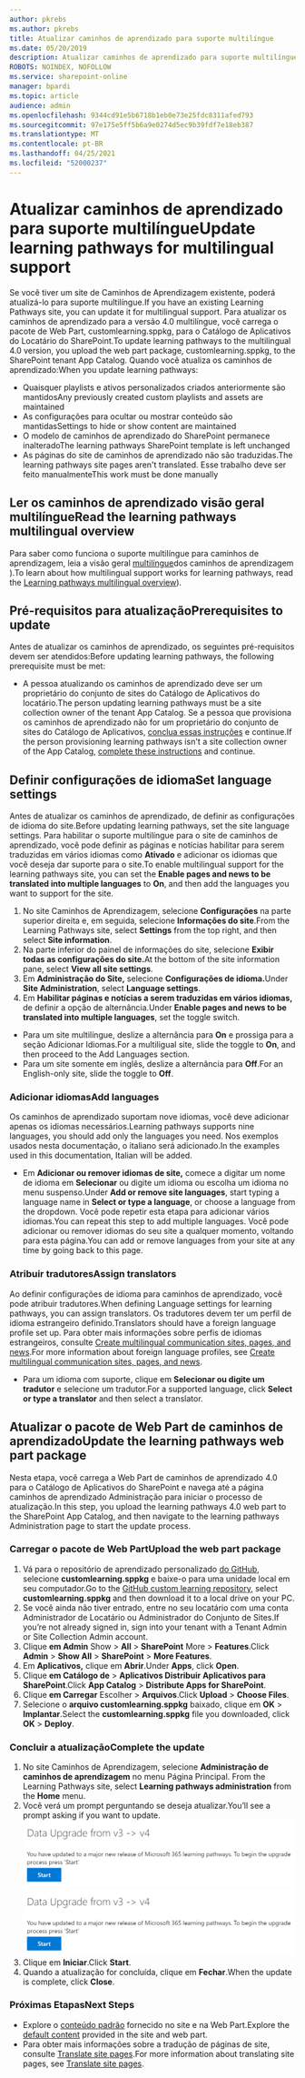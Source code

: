 ```yaml
---
author: pkrebs
ms.author: pkrebs
title: Atualizar caminhos de aprendizado para suporte multilíngue
ms.date: 05/20/2019
description: Atualizar caminhos de aprendizado para suporte multilíngue
ROBOTS: NOINDEX, NOFOLLOW
ms.service: sharepoint-online
manager: bpardi
ms.topic: article
audience: admin
ms.openlocfilehash: 9344cd91e5b6718b1eb0e73e25fdc8311afed793
ms.sourcegitcommit: 97e175e5ff5b6a9e0274d5ec9b39fdf7e18eb387
ms.translationtype: MT
ms.contentlocale: pt-BR
ms.lasthandoff: 04/25/2021
ms.locfileid: "52000237"
---
```

# <a name="update-learning-pathways-for-multilingual-support"></a><span data-ttu-id="352f5-103">Atualizar caminhos de aprendizado para suporte multilíngue</span><span class="sxs-lookup"><span data-stu-id="352f5-103">Update learning pathways for multilingual support</span></span>
<span data-ttu-id="352f5-104">Se você tiver um site de Caminhos de Aprendizagem existente, poderá atualizá-lo para suporte multilíngue.</span><span class="sxs-lookup"><span data-stu-id="352f5-104">If you have an existing Learning Pathways site, you can update it for multilingual support.</span></span> <span data-ttu-id="352f5-105">Para atualizar os caminhos de aprendizado para a versão 4.0 multilíngue, você carrega o pacote de Web Part, customlearning.sppkg, para o Catálogo de Aplicativos do Locatário do SharePoint.</span><span class="sxs-lookup"><span data-stu-id="352f5-105">To update learning pathways to the multilingual 4.0 version, you upload the web part package, customlearning.sppkg, to the SharePoint tenant App Catalog.</span></span> <span data-ttu-id="352f5-106">Quando você atualiza os caminhos de aprendizado:</span><span class="sxs-lookup"><span data-stu-id="352f5-106">When you update learning pathways:</span></span>  

- <span data-ttu-id="352f5-107">Quaisquer playlists e ativos personalizados criados anteriormente são mantidos</span><span class="sxs-lookup"><span data-stu-id="352f5-107">Any previously created custom playlists and assets are maintained</span></span>
- <span data-ttu-id="352f5-108">As configurações para ocultar ou mostrar conteúdo são mantidas</span><span class="sxs-lookup"><span data-stu-id="352f5-108">Settings to hide or show content are maintained</span></span>
- <span data-ttu-id="352f5-109">O modelo de caminhos de aprendizado do SharePoint permanece inalterado</span><span class="sxs-lookup"><span data-stu-id="352f5-109">The learning pathways SharePoint template is left unchanged</span></span>
- <span data-ttu-id="352f5-110">As páginas do site de caminhos de aprendizado não são traduzidas.</span><span class="sxs-lookup"><span data-stu-id="352f5-110">The learning pathways site pages aren't translated.</span></span> <span data-ttu-id="352f5-111">Esse trabalho deve ser feito manualmente</span><span class="sxs-lookup"><span data-stu-id="352f5-111">This work must be done manually</span></span>

## <a name="read-the-learning-pathways-multilingual-overview"></a><span data-ttu-id="352f5-112">Ler os caminhos de aprendizado visão geral multilíngue</span><span class="sxs-lookup"><span data-stu-id="352f5-112">Read the learning pathways multilingual overview</span></span>
<span data-ttu-id="352f5-113">Para saber como funciona o suporte multilíngue para caminhos de aprendizagem, leia a visão geral [multilíngue](custom_overview_ml.md)dos caminhos de aprendizagem ).</span><span class="sxs-lookup"><span data-stu-id="352f5-113">To learn about how multilingual support works for learning pathways, read the [Learning pathways multilingual overview](custom_overview_ml.md)).</span></span> 

## <a name="prerequisites-to-update"></a><span data-ttu-id="352f5-114">Pré-requisitos para atualização</span><span class="sxs-lookup"><span data-stu-id="352f5-114">Prerequisites to update</span></span>
<span data-ttu-id="352f5-115">Antes de atualizar os caminhos de aprendizado, os seguintes pré-requisitos devem ser atendidos:</span><span class="sxs-lookup"><span data-stu-id="352f5-115">Before updating learning pathways, the following prerequisite must be met:</span></span>
- <span data-ttu-id="352f5-116">A pessoa atualizando os caminhos de aprendizado deve ser um proprietário do conjunto de sites do Catálogo de Aplicativos do locatário.</span><span class="sxs-lookup"><span data-stu-id="352f5-116">The person updating learning pathways must be a site collection owner of the tenant App Catalog.</span></span> <span data-ttu-id="352f5-117">Se a pessoa que provisiona os caminhos de aprendizado não for um proprietário do conjunto de sites do Catálogo de Aplicativos, [conclua essas instruções](addappadmin.md) e continue.</span><span class="sxs-lookup"><span data-stu-id="352f5-117">If the person provisioning learning pathways isn't a site collection owner of the App Catalog, [complete these instructions](addappadmin.md) and continue.</span></span> 

## <a name="set-language-settings"></a><span data-ttu-id="352f5-118">Definir configurações de idioma</span><span class="sxs-lookup"><span data-stu-id="352f5-118">Set language settings</span></span> 
<span data-ttu-id="352f5-119">Antes de atualizar os caminhos de aprendizado, de definir as configurações de idioma do site.</span><span class="sxs-lookup"><span data-stu-id="352f5-119">Before updating learning pathways, set the site language settings.</span></span> <span data-ttu-id="352f5-120">Para habilitar o suporte multilíngue para o  site de caminhos de aprendizado, você pode definir as páginas e notícias habilitar para serem traduzidas em vários idiomas como **Ativado** e adicionar os idiomas que você deseja dar suporte para o site.</span><span class="sxs-lookup"><span data-stu-id="352f5-120">To enable multilingual support for the learning pathways site, you can set the **Enable pages and news to be translated into multiple languages** to **On**, and then add the languages you want to support for the site.</span></span>
1.  <span data-ttu-id="352f5-121">No site Caminhos de Aprendizagem, selecione **Configurações** na parte superior direita e, em seguida, selecione **Informações do site**.</span><span class="sxs-lookup"><span data-stu-id="352f5-121">From the Learning Pathways site, select **Settings** from the top right, and then select **Site information**.</span></span>
2.  <span data-ttu-id="352f5-122">Na parte inferior do painel de informações do site, selecione **Exibir todas as configurações do site.**</span><span class="sxs-lookup"><span data-stu-id="352f5-122">At the bottom of the site information pane, select **View all site settings**.</span></span>
3.  <span data-ttu-id="352f5-123">Em **Administração do Site,** selecione **Configurações de idioma.**</span><span class="sxs-lookup"><span data-stu-id="352f5-123">Under **Site Administration**, select **Language settings**.</span></span>
4.  <span data-ttu-id="352f5-124">Em **Habilitar páginas e notícias a serem traduzidas em vários idiomas,** de definir a opção de alternância.</span><span class="sxs-lookup"><span data-stu-id="352f5-124">Under **Enable pages and news to be translated into multiple languages**, set the toggle switch.</span></span> 
- <span data-ttu-id="352f5-125">Para um site multilíngue, deslize a alternância para **On** e prossiga para a seção Adicionar Idiomas.</span><span class="sxs-lookup"><span data-stu-id="352f5-125">For a multiligual site, slide the toggle to **On**, and then proceed to the Add Languages section.</span></span> 
- <span data-ttu-id="352f5-126">Para um site somente em inglês, deslize a alternância para **Off**.</span><span class="sxs-lookup"><span data-stu-id="352f5-126">For an English-only site, slide the toggle to **Off**.</span></span>

### <a name="add-languages"></a><span data-ttu-id="352f5-127">Adicionar idiomas</span><span class="sxs-lookup"><span data-stu-id="352f5-127">Add languages</span></span>
<span data-ttu-id="352f5-128">Os caminhos de aprendizado suportam nove idiomas, você deve adicionar apenas os idiomas necessários.</span><span class="sxs-lookup"><span data-stu-id="352f5-128">Learning pathways supports nine languages, you should add only the languages you need.</span></span> <span data-ttu-id="352f5-129">Nos exemplos usados nesta documentação, o italiano será adicionado.</span><span class="sxs-lookup"><span data-stu-id="352f5-129">In the examples used in this documentation, Italian will be added.</span></span> 
- <span data-ttu-id="352f5-130">Em **Adicionar ou remover idiomas de site,** comece a digitar um nome de idioma em **Selecionar** ou digite um idioma ou escolha um idioma no menu suspenso.</span><span class="sxs-lookup"><span data-stu-id="352f5-130">Under **Add or remove site languages**, start typing a language name in **Select or type a language**, or choose a language from the dropdown.</span></span> <span data-ttu-id="352f5-131">Você pode repetir esta etapa para adicionar vários idiomas.</span><span class="sxs-lookup"><span data-stu-id="352f5-131">You can repeat this step to add multiple languages.</span></span> <span data-ttu-id="352f5-132">Você pode adicionar ou remover idiomas do seu site a qualquer momento, voltando para esta página.</span><span class="sxs-lookup"><span data-stu-id="352f5-132">You can add or remove languages from your site at any time by going back to this page.</span></span>
 
### <a name="assign-translators"></a><span data-ttu-id="352f5-133">Atribuir tradutores</span><span class="sxs-lookup"><span data-stu-id="352f5-133">Assign translators</span></span>
<span data-ttu-id="352f5-134">Ao definir configurações de idioma para caminhos de aprendizado, você pode atribuir tradutores.</span><span class="sxs-lookup"><span data-stu-id="352f5-134">When defining Language settings for learning pathways, you can assign translators.</span></span> <span data-ttu-id="352f5-135">Os tradutores devem ter um perfil de idioma estrangeiro definido.</span><span class="sxs-lookup"><span data-stu-id="352f5-135">Translators should have a foreign language profile set up.</span></span> <span data-ttu-id="352f5-136">Para obter mais informações sobre perfis de idiomas estrangeiros, consulte [Create multilingual communication sites, pages, and news](https://support.office.com/article/2bb7d610-5453-41c6-a0e8-6f40b3ed750c).</span><span class="sxs-lookup"><span data-stu-id="352f5-136">For more information about foreign language profiles, see [Create multilingual communication sites, pages, and news](https://support.office.com/article/2bb7d610-5453-41c6-a0e8-6f40b3ed750c).</span></span>  
- <span data-ttu-id="352f5-137">Para um idioma com suporte, clique em **Selecionar ou digite um tradutor** e selecione um tradutor.</span><span class="sxs-lookup"><span data-stu-id="352f5-137">For a supported language, click **Select or type a translator** and then select a translator.</span></span> 

## <a name="update-the-learning-pathways-web-part-package"></a><span data-ttu-id="352f5-138">Atualizar o pacote de Web Part de caminhos de aprendizado</span><span class="sxs-lookup"><span data-stu-id="352f5-138">Update the learning pathways web part package</span></span>
<span data-ttu-id="352f5-139">Nesta etapa, você carrega a Web Part de caminhos de aprendizado 4.0 para o Catálogo de Aplicativos do SharePoint e navega até a página caminhos de aprendizado Administração para iniciar o processo de atualização.</span><span class="sxs-lookup"><span data-stu-id="352f5-139">In this step, you upload the learning pathways 4.0 web part to the SharePoint App Catalog, and then navigate to the learning pathways Administration page to start the update process.</span></span>

### <a name="upload-the-web-part-package"></a><span data-ttu-id="352f5-140">Carregar o pacote de Web Part</span><span class="sxs-lookup"><span data-stu-id="352f5-140">Upload the web part package</span></span>
1.  <span data-ttu-id="352f5-141">Vá para o repositório de aprendizado personalizado [do GitHub](https://github.com/pnp/custom-learning-office-365/tree/master/webpart), selecione **customlearning.sppkg** e baixe-o para uma unidade local em seu computador.</span><span class="sxs-lookup"><span data-stu-id="352f5-141">Go to the [GitHub custom learning repository](https://github.com/pnp/custom-learning-office-365/tree/master/webpart), select **customlearning.sppkg** and then download it to a local drive on your PC.</span></span> 
2.  <span data-ttu-id="352f5-142">Se você ainda não tiver entrado, entre no seu locatário com uma conta Administrador de Locatário ou Administrador do Conjunto de Sites.</span><span class="sxs-lookup"><span data-stu-id="352f5-142">If you’re not already signed in, sign into your tenant with a Tenant Admin or Site Collection Admin account.</span></span> 
3.  <span data-ttu-id="352f5-143">Clique **em Admin** Show  >  **All**  >  **SharePoint** More  >  **Features**.</span><span class="sxs-lookup"><span data-stu-id="352f5-143">Click **Admin** > **Show All** > **SharePoint** > **More Features**.</span></span> 
4.  <span data-ttu-id="352f5-144">Em **Aplicativos,** clique em **Abrir**.</span><span class="sxs-lookup"><span data-stu-id="352f5-144">Under **Apps**, click **Open**.</span></span> 
5.  <span data-ttu-id="352f5-145">Clique **em Catálogo de**  >  **Aplicativos Distribuir Aplicativos para SharePoint**.</span><span class="sxs-lookup"><span data-stu-id="352f5-145">Click **App Catalog** > **Distribute Apps for SharePoint**.</span></span> 
6.  <span data-ttu-id="352f5-146">Clique **em Carregar** Escolher  >  **Arquivos**.</span><span class="sxs-lookup"><span data-stu-id="352f5-146">Click **Upload** > **Choose Files**.</span></span> 
7.  <span data-ttu-id="352f5-147">Selecione o **arquivo customlearning.sppkg** baixado, clique em **OK**  >  **Implantar**.</span><span class="sxs-lookup"><span data-stu-id="352f5-147">Select the **customlearning.sppkg** file you downloaded, click **OK** > **Deploy**.</span></span> 

### <a name="complete-the-update"></a><span data-ttu-id="352f5-148">Concluir a atualização</span><span class="sxs-lookup"><span data-stu-id="352f5-148">Complete the update</span></span>
1.  <span data-ttu-id="352f5-149">No site Caminhos de Aprendizagem, selecione **Administração de caminhos de aprendizagem** no menu Página Principal. </span><span class="sxs-lookup"><span data-stu-id="352f5-149">From the Learning Pathways site, select **Learning pathways administration** from the **Home** menu.</span></span> 
2.  <span data-ttu-id="352f5-150">Você verá um prompt perguntando se deseja atualizar.</span><span class="sxs-lookup"><span data-stu-id="352f5-150">You’ll see a prompt asking if you want to update.</span></span> 
<span data-ttu-id="352f5-151">![custom_update_adminprompt_ml.png](media/custom_update_adminprompt_ml.png)</span><span class="sxs-lookup"><span data-stu-id="352f5-151">![custom_update_adminprompt_ml.png](media/custom_update_adminprompt_ml.png)</span></span>
3.  <span data-ttu-id="352f5-152">Clique em **Iniciar**.</span><span class="sxs-lookup"><span data-stu-id="352f5-152">Click **Start**.</span></span> 
4. <span data-ttu-id="352f5-153">Quando a atualização for concluída, clique em **Fechar**.</span><span class="sxs-lookup"><span data-stu-id="352f5-153">When the update is complete, click **Close**.</span></span> 

### <a name="next-steps"></a><span data-ttu-id="352f5-154">Próximas Etapas</span><span class="sxs-lookup"><span data-stu-id="352f5-154">Next Steps</span></span>
- <span data-ttu-id="352f5-155">Explore o [conteúdo padrão](custom_exploresite.md) fornecido no site e na Web Part.</span><span class="sxs-lookup"><span data-stu-id="352f5-155">Explore the [default content](custom_exploresite.md) provided in the site and web part.</span></span>
- <span data-ttu-id="352f5-156">Para obter mais informações sobre a tradução de páginas de site, consulte [Translate site pages](custom_translate_page_ml.md).</span><span class="sxs-lookup"><span data-stu-id="352f5-156">For more information about translating site pages, see [Translate site pages](custom_translate_page_ml.md).</span></span> 

